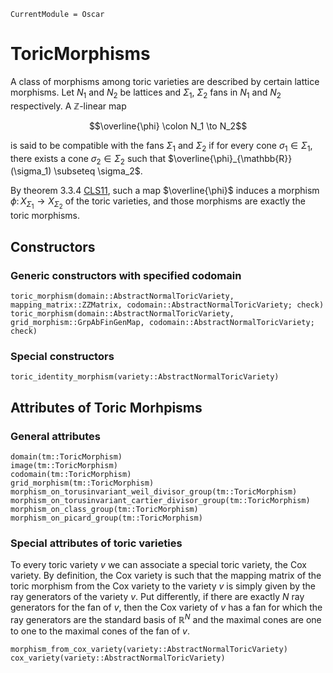 ```@meta
CurrentModule = Oscar
```

# ToricMorphisms

A class of morphisms among toric varieties are described by certain lattice morphisms.
Let $N_1$ and $N_2$ be lattices and $\Sigma_1$, $\Sigma_2$ fans in $N_1$ and $N_2$
respectively. A $\mathbb{Z}$-linear map

$$\overline{\phi} \colon N_1 \to N_2$$

is said to be compatible with the fans $\Sigma_1$ and $\Sigma_2$ if for every cone
$\sigma_1 \in \Sigma_1$, there exists a cone $\sigma_2 \in \Sigma_2$ such that
$\overline{\phi}_{\mathbb{R}}(\sigma_1) \subseteq \sigma_2$.

By theorem 3.3.4 [CLS11](@cite), such a map $\overline{\phi}$ induces a morphism
$\phi \colon X_{\Sigma_1} \to X_{\Sigma_2}$ of the toric varieties, and those
morphisms are exactly the toric morphisms.


## Constructors


### Generic constructors with specified codomain

```@docs
toric_morphism(domain::AbstractNormalToricVariety, mapping_matrix::ZZMatrix, codomain::AbstractNormalToricVariety; check)
toric_morphism(domain::AbstractNormalToricVariety, grid_morphism::GrpAbFinGenMap, codomain::AbstractNormalToricVariety; check)
```

### Special constructors

```@docs
toric_identity_morphism(variety::AbstractNormalToricVariety)
```


## Attributes of Toric Morhpisms

### General attributes

```@docs
domain(tm::ToricMorphism)
image(tm::ToricMorphism)
codomain(tm::ToricMorphism)
grid_morphism(tm::ToricMorphism)
morphism_on_torusinvariant_weil_divisor_group(tm::ToricMorphism)
morphism_on_torusinvariant_cartier_divisor_group(tm::ToricMorphism)
morphism_on_class_group(tm::ToricMorphism)
morphism_on_picard_group(tm::ToricMorphism)
```

### Special attributes of toric varieties

To every toric variety $v$ we can associate a special toric variety, the
Cox variety. By definition, the Cox variety is such that the mapping matrix of
the toric morphism from the Cox variety to the variety $v$ is simply
given by the ray generators of the variety $v$. Put differently,
if there are exactly $N$ ray generators for the fan of $v$, then the
Cox variety of $v$ has a fan for which the ray generators are the standard basis
of $\mathbb{R}^N$ and the maximal cones are one to one to the maximal cones of
the fan of $v$.

```@docs
morphism_from_cox_variety(variety::AbstractNormalToricVariety)
cox_variety(variety::AbstractNormalToricVariety)
```
